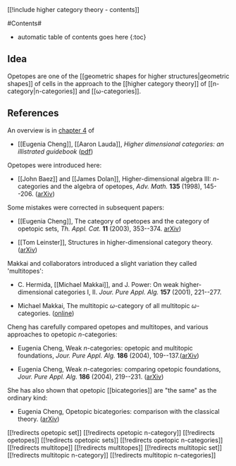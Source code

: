 <div class="rightHandSide toc">
[[!include higher category theory - contents]]
</div>



#Contents#
* automatic table of contents goes here
{:toc}

## Idea ##

Opetopes are one of the [[geometric shapes for higher structures|geometric shapes]] of cells in the approach to the [[higher category theory]] of [[n-category|n-categories]] and [[ω-categories]].




## References ##

An overview is in [chapter 4](http://cheng.staff.shef.ac.uk/guidebook/guidebook-new.pdf#page=63) of 

* [[Eugenia Cheng]], [[Aaron Lauda]], _Higher dimensional categories: an illistrated guidebook_ ([pdf](http://cheng.staff.shef.ac.uk/guidebook/guidebook-new.pdf))

Opetopes were introduced here:

* [[John Baez]] and [[James Dolan]], Higher-dimensional algebra
III: $n$-categories and the algebra of opetopes,
_Adv. Math._ **135** (1998), 145--206.
([arXiv](http://arxiv.org/abs/q-alg/9702014))

Some mistakes were corrected in subsequent papers:

* [[Eugenia Cheng]], The category of opetopes and the category of opetopic sets,
_Th. Appl. Cat._ **11** (2003), 353--374.
[arXiv](http://arxiv.org/abs/math/0304284))

* [[Tom Leinster]], Structures in higher-dimensional
category theory.   ([arXiv](http://arxiv.org/abs/math/0109021))

Makkai and collaborators introduced a slight variation they called 'multitopes':

* C. Hermida, [[Michael Makkai]], and J. Power: On weak
higher-dimensional categories I, II.
_Jour. Pure Appl. Alg._ **157** (2001), 221--277.

* Michael Makkai, The multitopic $\omega$-category of all multitopic $\omega$-categories. 
([online](http://www.math.mcgill.ca/makkai))

Cheng has carefully compared opetopes and multitopes, and various approaches to opetopic $n$-categories:

* Eugenia Cheng, Weak $n$-categories: opetopic and multitopic
foundations, _Jour. Pure Appl. Alg._ **186** (2004), 109--137.([arXiv](http://arxiv.org/abs/math/0304277))

* Eugenia Cheng, Weak $n$-categories: comparing opetopic foundations,
_Jour. Pure Appl. Alg._ **186** (2004), 219--231.
 ([arXiv](http://arxiv.org/abs/math/0304279))

She has also shown that opetopic [[bicategories]] are "the same" as the ordinary kind:

* Eugenia Cheng, Opetopic bicategories: comparison with the classical theory.  ([arXiv](http://arxiv.org/abs/math/0304285))

[[!redirects opetopic set]]
[[!redirects opetopic n-category]]
[[!redirects opetopes]]
[[!redirects opetopic sets]]
[[!redirects opetopic n-categories]]
[[!redirects multitope]]
[[!redirects multitopes]]
[[!redirects multitopic set]]
[[!redirects multitopic n-category]]
[[!redirects multitopic n-categories]]
